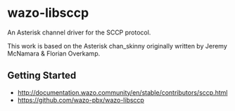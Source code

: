 # wazo-libsccp

An Asterisk channel driver for the SCCP protocol.

This work is based on the Asterisk chan\_skinny originally written by Jeremy
McNamara & Florian Overkamp.

## Getting Started

* http://documentation.wazo.community/en/stable/contributors/sccp.html
* https://github.com/wazo-pbx/wazo-libsccp
